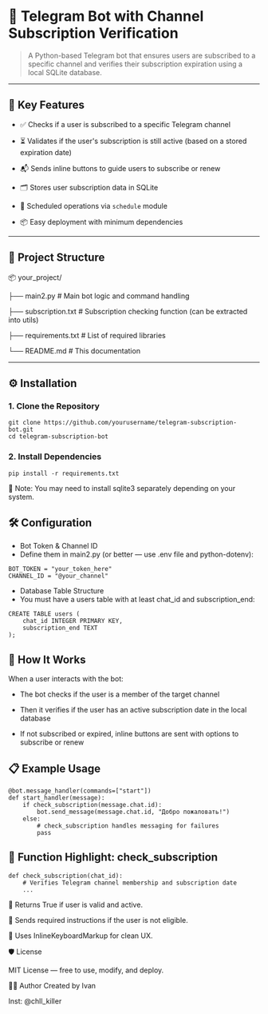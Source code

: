 # 🤖 Telegram Bot with Channel Subscription Verification

> A Python-based Telegram bot that ensures users are subscribed to a specific channel and verifies their subscription expiration using a local SQLite database.

---

## 📌 Key Features

- ✅ Checks if a user is subscribed to a specific Telegram channel

- ⏳ Validates if the user's subscription is still active (based on a stored expiration date)

- 📬 Sends inline buttons to guide users to subscribe or renew

- 🗂 Stores user subscription data in SQLite

- 🔁 Scheduled operations via `schedule` module

- 📦 Easy deployment with minimum dependencies

---

## 📂 Project Structure

📦 your_project/

├── main2.py # Main bot logic and command handling

├── subscription.txt # Subscription checking function (can be extracted into utils)

├── requirements.txt # List of required libraries

└── README.md # This documentation

---

## ⚙️ Installation

### 1. Clone the Repository

```
git clone https://github.com/yourusername/telegram-subscription-bot.git
cd telegram-subscription-bot
```
### 2. Install Dependencies
```
pip install -r requirements.txt
```
🔧 Note: You may need to install sqlite3 separately depending on your system.

## 🛠️ Configuration
- Bot Token & Channel ID
- Define them in main2.py (or better — use .env file and python-dotenv):
```
BOT_TOKEN = "your_token_here"
CHANNEL_ID = "@your_channel"
```
- Database Table Structure
- You must have a users table with at least chat_id and subscription_end:
```
CREATE TABLE users (
    chat_id INTEGER PRIMARY KEY,
    subscription_end TEXT
);
```
## 🧠 How It Works
When a user interacts with the bot:

- The bot checks if the user is a member of the target channel

- Then it verifies if the user has an active subscription date in the local database

- If not subscribed or expired, inline buttons are sent with options to subscribe or renew

## 📋 Example Usage
```
@bot.message_handler(commands=["start"])
def start_handler(message):
    if check_subscription(message.chat.id):
        bot.send_message(message.chat.id, "Добро пожаловать!")
    else:
        # check_subscription handles messaging for failures
        pass
```
## 🧪 Function Highlight: check_subscription
```
def check_subscription(chat_id):
    # Verifies Telegram channel membership and subscription date
    ...
```
📌 Returns True if user is valid and active.

📌 Sends required instructions if the user is not eligible.

📌 Uses InlineKeyboardMarkup for clean UX.

🛡️ License

MIT License — free to use, modify, and deploy.

🙋‍♂️ Author
Created by Ivan

Inst: @chll_killer
